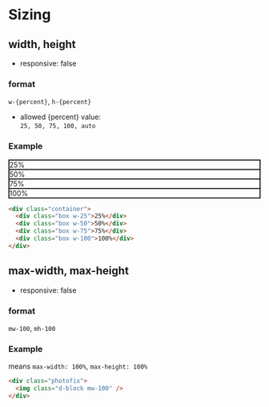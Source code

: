 # Sizing

## width, height

- responsive: false

<style>
.sizing-wrap-demo,
.sizing-wrap-demo .box {
  border: 1px solid;
  box-sizing: border-box;
}
</style>

### format
`w-{percent}`, `h-{percent}`

- allowed {percent} value:  
`25, 50, 75, 100, auto`

### Example

<div class="container sizing-wrap-demo">
  <div class="box w-25">25%</div>
  <div class="box w-50">50%</div>
  <div class="box w-75">75%</div>
  <div class="box w-100">100%</div>
</div>

```html
<div class="container">
  <div class="box w-25">25%</div>
  <div class="box w-50">50%</div>
  <div class="box w-75">75%</div>
  <div class="box w-100">100%</div>
</div>
```


## max-width, max-height

- responsive: false

### format
`mw-100`, `mh-100`

### Example

means `max-width: 100%`, `max-height: 100%`

```html
<div class="photofix">
  <img class="d-block mw-100" />
</div>
```
